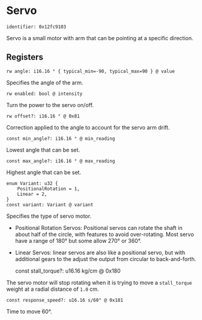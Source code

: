# Servo

    identifier: 0x12fc9103

Servo is a small motor with arm that can be pointing at a specific direction.

## Registers

    rw angle: i16.16 ° { typical_min=-90, typical_max=90 } @ value

Specifies the angle of the arm.

    rw enabled: bool @ intensity

Turn the power to the servo on/off.

    rw offset?: i16.16 ° @ 0x81

Correction applied to the angle to account for the servo arm drift.

    const min_angle?: i16.16 ° @ min_reading

Lowest angle that can be set.

    const max_angle?: i16.16 ° @ max_reading

Highest angle that can be set.

    enum Variant: u32 {
        PositionalRotation = 1,
        Linear = 2,
    }
    const variant: Variant @ variant

Specifies the type of servo motor.
* Positional Rotation Servos: Positional servos can rotate the shaft in about half of the circle,
with features to avoid over-rotating. Most servo have a range of 180° but some allow 270° or 360°.
* Linear Servos: linear servos are also like a positional servo, but with additional gears to the adjust the output from circular to back-and-forth.

    const stall_torque?: u16.16 kg/cm @ 0x180

The servo motor will stop rotating when it is trying to move a ``stall_torque`` weight at a radial distance of ``1.0`` cm.

    const response_speed?: u16.16 s/60° @ 0x181

Time to move 60°.
